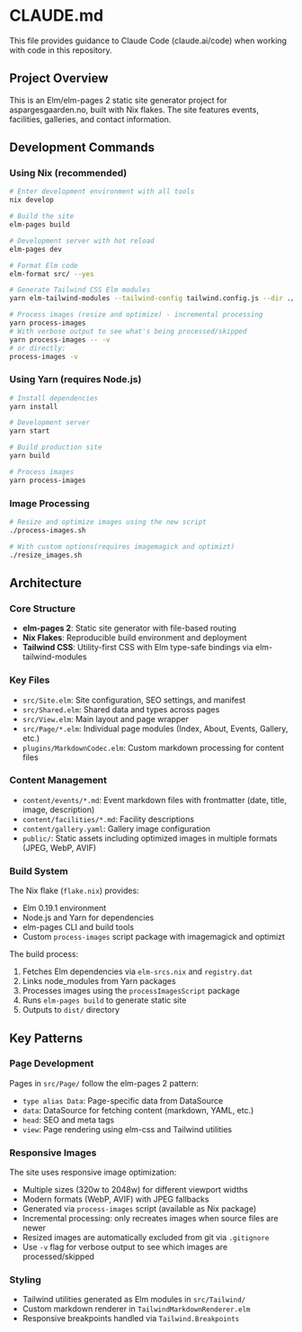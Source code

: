 # CLAUDE.md

This file provides guidance to Claude Code (claude.ai/code) when working with code in this repository.

## Project Overview

This is an Elm/elm-pages 2 static site generator project for aspargesgaarden.no, built with Nix flakes. The site features events, facilities, galleries, and contact information.

## Development Commands

### Using Nix (recommended)
```bash
# Enter development environment with all tools
nix develop

# Build the site
elm-pages build

# Development server with hot reload
elm-pages dev

# Format Elm code
elm-format src/ --yes

# Generate Tailwind CSS Elm modules
yarn elm-tailwind-modules --tailwind-config tailwind.config.js --dir ./src

# Process images (resize and optimize) - incremental processing
yarn process-images
# With verbose output to see what's being processed/skipped
yarn process-images -- -v
# or directly:
process-images -v
```

### Using Yarn (requires Node.js)
```bash
# Install dependencies
yarn install

# Development server
yarn start

# Build production site
yarn build

# Process images
yarn process-images
```

### Image Processing
```bash
# Resize and optimize images using the new script
./process-images.sh

# With custom options(requires imagemagick and optimizt)
./resize_images.sh
```

## Architecture

### Core Structure
- **elm-pages 2**: Static site generator with file-based routing
- **Nix Flakes**: Reproducible build environment and deployment
- **Tailwind CSS**: Utility-first CSS with Elm type-safe bindings via elm-tailwind-modules

### Key Files
- `src/Site.elm`: Site configuration, SEO settings, and manifest
- `src/Shared.elm`: Shared data and types across pages
- `src/View.elm`: Main layout and page wrapper
- `src/Page/*.elm`: Individual page modules (Index, About, Events, Gallery, etc.)
- `plugins/MarkdownCodec.elm`: Custom markdown processing for content files

### Content Management
- `content/events/*.md`: Event markdown files with frontmatter (date, title, image, description)
- `content/facilities/*.md`: Facility descriptions
- `content/gallery.yaml`: Gallery image configuration
- `public/`: Static assets including optimized images in multiple formats (JPEG, WebP, AVIF)

### Build System
The Nix flake (`flake.nix`) provides:
- Elm 0.19.1 environment
- Node.js and Yarn for dependencies
- elm-pages CLI and build tools
- Custom `process-images` script package with imagemagick and optimizt

The build process:
1. Fetches Elm dependencies via `elm-srcs.nix` and `registry.dat`
2. Links node_modules from Yarn packages
3. Processes images using the `processImagesScript` package
4. Runs `elm-pages build` to generate static site
5. Outputs to `dist/` directory

## Key Patterns

### Page Development
Pages in `src/Page/` follow the elm-pages 2 pattern:
- `type alias Data`: Page-specific data from DataSource
- `data`: DataSource for fetching content (markdown, YAML, etc.)
- `head`: SEO and meta tags
- `view`: Page rendering using elm-css and Tailwind utilities

### Responsive Images
The site uses responsive image optimization:
- Multiple sizes (320w to 2048w) for different viewport widths
- Modern formats (WebP, AVIF) with JPEG fallbacks
- Generated via `process-images` script (available as Nix package)
- Incremental processing: only recreates images when source files are newer
- Resized images are automatically excluded from git via `.gitignore`
- Use `-v` flag for verbose output to see which images are processed/skipped

### Styling
- Tailwind utilities generated as Elm modules in `src/Tailwind/`
- Custom markdown renderer in `TailwindMarkdownRenderer.elm`
- Responsive breakpoints handled via `Tailwind.Breakpoints`